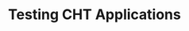---
title: "Testing CHT Applications"
linkTitle: "Testing"
weight: 5
description: >
  Testing CHT Applications
---